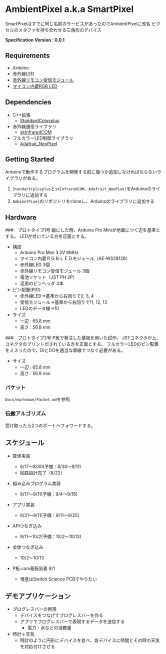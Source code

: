 # AmbientPixel a.k.a SmartPixel
SmartPixelはすでに同じ名前のサービスがあったのでAmbientPixelに改名
ピクセルのメタファを持ち合わせる三角形のデバイス

**Specification Version : 0.0.1**

## Requirements

- Arduino
- 赤外線LED
- [赤外線リモコン受信モジュール](http://akizukidenshi.com/catalog/g/gI-00622/)
- [マイコン内蔵RGB LED](http://akizukidenshi.com/catalog/g/gM-08414/)

## Dependencies

- C++拡張
	- [StandardCplusplus](https://github.com/0x0c/StandardCplusplus)
- 赤外線通信ライブラリ
	- [skInfraredCOM](http://www.geocities.jp/zattouka/GarageHouse/micon/InfraredCOM/InfraredCOM.htm)
- フルカラーLED制御ライブラリ
	- [Adafruit_NeoPixel](https://github.com/adafruit/Adafruit_NeoPixel)
	
## Getting Started

Arduinoで動作するプログラムを開発する前に幾つか追加しなければならないライブラリがある。

1. `StandartCplusplus`と`skInfraredCOM`、`Adafruit_NeoPixel`をArduinoのライブラリに追加する
2. `AmbientPixel`のリポジトリをcloneし、Arduinoのライブラリに追加する

## Hardware
###　プロトタイプ1号
縦にした時、Arduino Pro Miniが地面につく辺を基準とする。
LEDが付いている方を正面とする。

- 構成
	- Arduino Pro Mini 3.3V 8MHz
	- マイコン内蔵ＲＧＢＬＥＤモジュール（AE-WS2812B）
	- 赤外線LED 3個
	- 赤外線リモコン受信モジュール 3個
	- 電池ソケット（JST PH 2P）
	- 足用のピンヘッダ 3本
- ピン配置(PIO)
	- 赤外線LED→基準から右回りで2, 3, 4
	- 受信モジュール→基準から右回りで11, 12, 13
	- LEDのデータ線→10
- サイズ
	- 一辺 : 65.8 mm
	- 高さ : 56.8 mm
	
###　プロトタイプ2号
P板で発注した基板を用いた試作。
JSTコネクタが上、コネクタのプリントがされている方を正面とする。
フルカラーLEDのピン配置をミスったので、DIとDOを適当な導線でつなぐ必要がある。

- サイズ
	- 一辺 : 65.8 mm
	- 高さ : 56.8 mm

### パケット

`Docs/markdown/Packet.md`を参照

### 伝搬アルゴリズム

受け取ったら2つのポートへフォワードする。
	
## スケジュール
- 筐体実装
	- 8/17〜8/30(予備：8/30〜9/11)
	- 回路設計完了（8/22）
- 組み込みプログラム実装
	- 8/17〜9/11(予備：9/4〜9/18)
- アプリ実装
	- 8/21〜9/11(予備：9/11〜9/25)
- APIつなぎ込み
	- 9/11〜10/2(予備：10/2〜10/13)
- 全体つなぎ込み
	- 10/2〜10/13

- P板.com基板到着 9/1
	- 増産はSwitch Science PCBでやりたい

## デモアプリケーション
- プログレスバーの再現
	- デバイスをつなげてプログレスバーを作る
	- アプリでプログレスバーで表現するデータを送信する
		- 電力・水などの消費量
- 時計＋天気
	- 時計のように円形にデバイスを並べ、各デバイスに時間とその時の天気を対応付けさせる